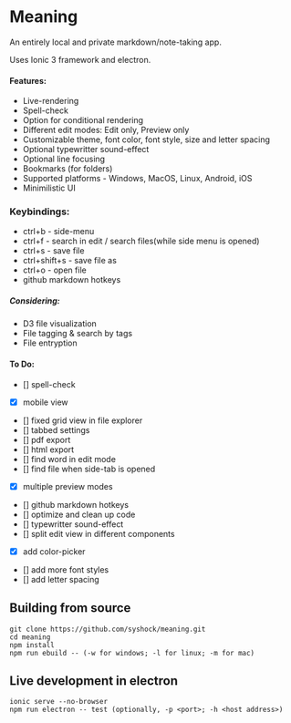 # Meaning
An entirely local and private markdown/note-taking app.

Uses Ionic 3 framework and electron. 

#### Features:
- Live-rendering
- Spell-check
- Option for conditional rendering
- Different edit modes: Edit only, Preview only
- Customizable theme, font color, font style, size and letter spacing 
- Optional typewritter sound-effect
- Optional line focusing
- Bookmarks (for folders)
- Supported platforms - Windows, MacOS, Linux, Android, iOS
- Minimilistic UI


### Keybindings:
- ctrl+b - side-menu
- ctrl+f - search in edit / search files(while side menu is opened)
- ctrl+s - save file
- ctrl+shift+s - save file as
- ctrl+o - open file
- github markdown hotkeys


##### Considering:
- D3 file visualization
- File tagging & search by tags
- File entryption


#### To Do:
- [] spell-check
- [x] mobile view
- [] fixed grid view in file explorer
- [] tabbed settings
- [] pdf export
- [] html export
- [] find word in edit mode
- [] find file when side-tab is opened
- [x] multiple preview modes
- [] github markdown hotkeys
- [] optimize and clean up code
- [] typewritter sound-effect
- [] split edit view in different components
- [x] add color-picker
- [] add more font styles
- [] add letter spacing

## Building from source
```
git clone https://github.com/syshock/meaning.git
cd meaning
npm install
npm run ebuild -- (-w for windows; -l for linux; -m for mac)
```

## Live development in electron
```
ionic serve --no-browser
npm run electron -- test (optionally, -p <port>; -h <host address>)
```
